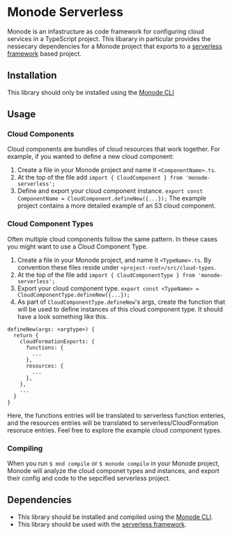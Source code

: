 # Monode Serverless
Monode is an infastructure as code framework for configuring cloud services in a TypeScript project. This libarary in particular provides the nessecary dependencies for a Monode project that exports to a [serverless framework](https://www.serverless.com/) based project.

## Installation
This library should only be installed using the [Monode CLI](https://www.npmjs.com/package/monode-cli)

## Usage
### Cloud Components
Cloud components are bundles of cloud resources that work together. For example, if you wanted to define a new cloud component:
  1. Create a file in your Monode project and name it `<ComponentName>.ts`.
  2. At the top of the file add `import { CloudComponent } from 'monode-serverless';`
  3. Define and export your cloud component instance. `export const ComponentName = CloudComponent.defineNew({...});`
The example project contains a more detailed example of an S3 cloud component. 

### Cloud Component Types
Often multiple cloud components follow the same pattern. In these cases you might want to use a Cloud Component Type.
  1. Create a file in your Monode project, and name it `<TypeName>.ts`. By convention these files reside under `<project-root>/src/cloud-types`.
  2. At the top of the file add `import { CloudComponentType } from 'monode-serverless';`
  3. Export your cloud component type. `export const <TypeName> = CloudComponentType.defineNew({...});`
  5. As part of `CloudComponentType.defineNew`'s args, create the function that will be used to define instances of this cloud component type. It should have a look something like this.
```
defineNew(args: <argtype>) {
  return {
    cloudFormationExports: {
      functions: {
        ...
      },
      resources: {
        ...
      },
    },
    ...
  }
}
```
Here, the functions entries will be translated to serverless function enteries, and the resources entries will be translated to serverless/CloudFormation resoruce entries. Feel free to explore the example cloud component types.

### Compiling
When you run `$ mnd compile` or `$ monode compile` in your Monode project, Monode will analyze the cloud componet types and instances, and export their config and code to the sepcified serverless project.

## Dependencies
  - This library should be installed and compiled using the [Monode CLI](https://www.npmjs.com/package/monode-cli).
  - This library should be used with the [serverless framework](https://www.serverless.com/).
